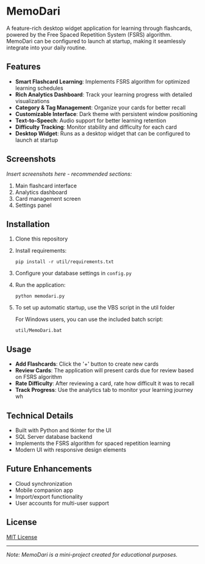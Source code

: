 # MemoDari

A feature-rich desktop widget application for learning through flashcards, powered by the Free Spaced Repetition System (FSRS) algorithm. MemoDari can be configured to launch at startup, making it seamlessly integrate into your daily routine.

## Features

- **Smart Flashcard Learning**: Implements FSRS algorithm for optimized learning schedules
- **Rich Analytics Dashboard**: Track your learning progress with detailed visualizations
- **Category & Tag Management**: Organize your cards for better recall
- **Customizable Interface**: Dark theme with persistent window positioning
- **Text-to-Speech**: Audio support for better learning retention
- **Difficulty Tracking**: Monitor stability and difficulty for each card
- **Desktop Widget**: Runs as a desktop widget that can be configured to launch at startup

## Screenshots

*Insert screenshots here - recommended sections:*
1. Main flashcard interface
2. Analytics dashboard
3. Card management screen
4. Settings panel

## Installation

1. Clone this repository
2. Install requirements:
   ```
   pip install -r util/requirements.txt
   ```
3. Configure your database settings in `config.py`
4. Run the application:
   ```
   python memodari.py
   ```
5. To set up automatic startup, use the VBS script in the util folder

   For Windows users, you can use the included batch script:
   ```
   util/MemoDari.bat
   ```

## Usage

- **Add Flashcards**: Click the '+' button to create new cards
- **Review Cards**: The application will present cards due for review based on FSRS algorithm
- **Rate Difficulty**: After reviewing a card, rate how difficult it was to recall
- **Track Progress**: Use the analytics tab to monitor your learning journey
wh
## Technical Details

- Built with Python and tkinter for the UI
- SQL Server database backend
- Implements the FSRS algorithm for spaced repetition learning
- Modern UI with responsive design elements

## Future Enhancements

- Cloud synchronization
- Mobile companion app
- Import/export functionality
- User accounts for multi-user support

## License

[MIT License](LICENSE)

---

*Note: MemoDari is a mini-project created for educational purposes.*